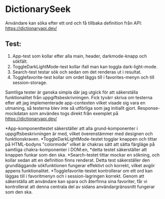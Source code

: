 # DictionarySeek

Användare kan söka efter ett ord och få tillbaka definition från API: https://dictionaryapi.dev/

## Test:

1. App-test som kollar efter alla main, header, darkmode-knapp och sökfält.
2. ToggleDarkLightMode-test kollar ifall man kan toggla dark-light-mode.
3. Search-test testar sök och sedan om det renderas ut i resultat.
4. Togglefavorite-test kollar om ordet läggs till i favorites-menyn och till session-storage.

Samtliga tester är ganska simpla där jag utgick för att säkerställa funktionalitet från uppgiftsbeskrivningen. Fick tyvärr skriva om testerna efter att jag implementerade app-contexten vilket visade sig vara en utmaning, så testerna blev inte så utförliga som jag initiallt gjort. Response-mockdatan som användes togs direkt från exemplet på https://dictionaryapi.dev/

*App-komponenttestet säkerställer att alla grund-komponenter i uppgiftsbeskrivningen är med, vilket överenstämmer med designen och funktionskraven.
*ToggleDarkLightMode-testet togglar knappen och tittar på HTML-bodyns "colormode" vilket är chakras sätt att sätta färgläge på samtliga chakra-komponenter i DOM:en, *detta testet säkerställer att knappen funkar som den ska.
*Search-testet tittar mockar en sökning, och kollar sedan att en definition finns renderat. Detta test säkerställer den grundläggande sökfunktionen fungerar effektivt och korrekt, vilket avgör appens funktionalitet.
\*Togglefavorite-testet kontrollerar om ett ord kan läggas till i favoritmenyn och i session-lagringen korrekt. Genom att säkerställa att användare kan spara och återfinna sina favoriter, får vi kontrollerat att denna centrala del av sidans användargränssnitt fungerar som den ska.
